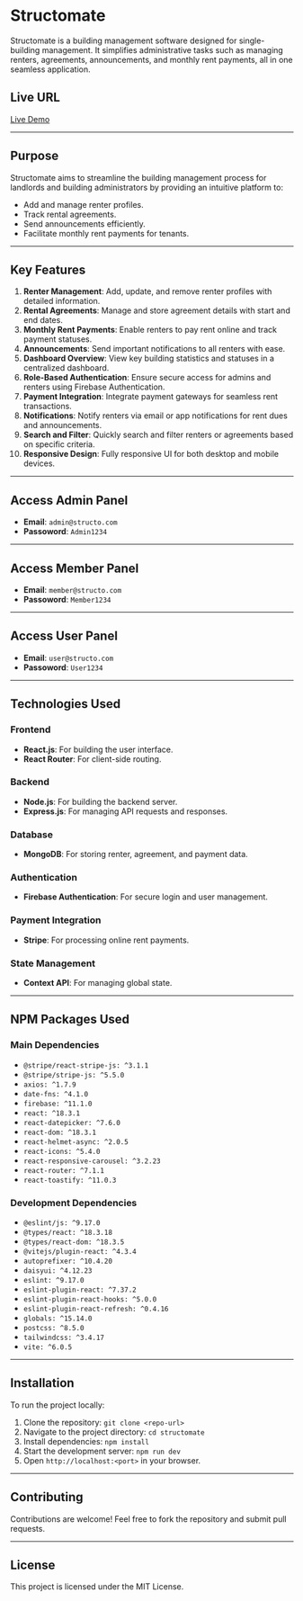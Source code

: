 # Structomate

Structomate is a building management software designed for single-building management. It simplifies administrative tasks such as managing renters, agreements, announcements, and monthly rent payments, all in one seamless application.

## Live URL

[Live Demo](https://structomate.web.app/)

---

## Purpose

Structomate aims to streamline the building management process for landlords and building administrators by providing an intuitive platform to:

- Add and manage renter profiles.
- Track rental agreements.
- Send announcements efficiently.
- Facilitate monthly rent payments for tenants.

---

## Key Features

1. **Renter Management**: Add, update, and remove renter profiles with detailed information.
2. **Rental Agreements**: Manage and store agreement details with start and end dates.
3. **Monthly Rent Payments**: Enable renters to pay rent online and track payment statuses.
4. **Announcements**: Send important notifications to all renters with ease.
5. **Dashboard Overview**: View key building statistics and statuses in a centralized dashboard.
6. **Role-Based Authentication**: Ensure secure access for admins and renters using Firebase Authentication.
7. **Payment Integration**: Integrate payment gateways for seamless rent transactions.
8. **Notifications**: Notify renters via email or app notifications for rent dues and announcements.
9. **Search and Filter**: Quickly search and filter renters or agreements based on specific criteria.
10. **Responsive Design**: Fully responsive UI for both desktop and mobile devices.

---

## Access Admin Panel

- **Email**: `admin@structo.com`
- **Passoword**: `Admin1234`

---

## Access Member Panel

- **Email**: `member@structo.com`
- **Passoword**: `Member1234`

---

## Access User Panel

- **Email**: `user@structo.com`
- **Passoword**: `User1234`

---

## Technologies Used

### Frontend

- **React.js**: For building the user interface.
- **React Router**: For client-side routing.

### Backend

- **Node.js**: For building the backend server.
- **Express.js**: For managing API requests and responses.

### Database

- **MongoDB**: For storing renter, agreement, and payment data.

### Authentication

- **Firebase Authentication**: For secure login and user management.

### Payment Integration

- **Stripe**: For processing online rent payments.

### State Management

- **Context API**: For managing global state.

---

## NPM Packages Used

### Main Dependencies

- `@stripe/react-stripe-js: ^3.1.1`
- `@stripe/stripe-js: ^5.5.0`
- `axios: ^1.7.9`
- `date-fns: ^4.1.0`
- `firebase: ^11.1.0`
- `react: ^18.3.1`
- `react-datepicker: ^7.6.0`
- `react-dom: ^18.3.1`
- `react-helmet-async: ^2.0.5`
- `react-icons: ^5.4.0`
- `react-responsive-carousel: ^3.2.23`
- `react-router: ^7.1.1`
- `react-toastify: ^11.0.3`

### Development Dependencies

- `@eslint/js: ^9.17.0`
- `@types/react: ^18.3.18`
- `@types/react-dom: ^18.3.5`
- `@vitejs/plugin-react: ^4.3.4`
- `autoprefixer: ^10.4.20`
- `daisyui: ^4.12.23`
- `eslint: ^9.17.0`
- `eslint-plugin-react: ^7.37.2`
- `eslint-plugin-react-hooks: ^5.0.0`
- `eslint-plugin-react-refresh: ^0.4.16`
- `globals: ^15.14.0`
- `postcss: ^8.5.0`
- `tailwindcss: ^3.4.17`
- `vite: ^6.0.5`

---

## Installation

To run the project locally:

1. Clone the repository: `git clone <repo-url>`
2. Navigate to the project directory: `cd structomate`
3. Install dependencies: `npm install`
4. Start the development server: `npm run dev`
5. Open `http://localhost:<port>` in your browser.

---

## Contributing

Contributions are welcome! Feel free to fork the repository and submit pull requests.

---

## License

This project is licensed under the MIT License.
